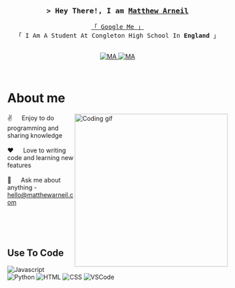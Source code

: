 <!-- Intro  -->
<h3 align="center">
        <samp>&gt; Hey There!, I am
                <b><a target="_blank" href="https://matthewarneil.com">Matthew Arneil</a></b>
        </samp>
</h3>


<p align="center"> 
  <samp>
    <a href="https://www.google.com/search?q=Matthew+Arneil">「 Google Me 」</a>
    <br>
    「 I Am A Student At Congleton High School In <b>England</b> 」
    <br>
    <br>
  </samp>
</p>

<p align="center">
 <a href="https://matthewarneil.com" target="blank">
  <img src="https://img.shields.io/badge/Website-DC143C?style=for-the-badge&logo=medium&logoColor=white" alt="MA" />
 </a>
 <a href="https://linkedin.com/in/matthew-arneil" target="_blank">
  <img src="https://img.shields.io/badge/LinkedIn-0077B5?style=for-the-badge&logo=linkedin&logoColor=white" alt="MA"/>
 </a>
</p>
<br />

<!-- About Section -->
 # About me
 
<p>
 <img align="right" width="350" src="/assets/programmer.gif" alt="Coding gif" />
  
 ✌️ &emsp; Enjoy to do programming and sharing knowledge <br/><br/>
 ❤️ &emsp; Love to writing code and learning new features<br/><br/>
 💬 &emsp; Ask me about anything - hello@matthewarneil.com

</p>

<br/>
<br/>
<br/>

## Use To Code

![Javascript](https://img.shields.io/badge/Javascript-F0DB4F?style=for-the-badge&labelColor=white&logo=javascript&logoColor=F0DB4F)
![Python](https://img.shields.io/badge/python-3670A0?style=for-the-badge&logo=python&logoColor=ffdd54)
![HTML](https://img.shields.io/badge/HTML5-E34F26?style=for-the-badge&logo=html5&logoColor=white)
![CSS](https://img.shields.io/badge/CSS-E34F26?style=for-the-badge&logo=css&logoColor=blue)
![VSCode](https://img.shields.io/badge/Visual_Studio-0078d7?style=for-the-badge&logo=visual%20studio&logoColor=white)


<br/>
